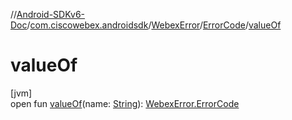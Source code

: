//[Android-SDKv6-Doc](../../../../index.md)/[com.ciscowebex.androidsdk](../../index.md)/[WebexError](../index.md)/[ErrorCode](index.md)/[valueOf](value-of.md)

# valueOf

[jvm]\
open fun [valueOf](value-of.md)(name: [String](https://docs.oracle.com/javase/8/docs/api/java/lang/String.html)): [WebexError.ErrorCode](index.md)
